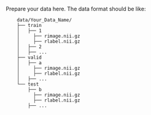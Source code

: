 Prepare your data here. The data format should be like:
```
    data/Your_Data_Name/
    ├── train
    │   ├── 1
    │     ├── rimage.nii.gz
    │     ├── rlabel.nii.gz            
    │   ├── 2
    │   ├── ...
    ├── valid
    │   ├── a
    │     ├── rimage.nii.gz
    │     ├── rlabel.nii.gz
    │   ├── ...
    └── test
        ├── b
          ├── rimage.nii.gz
          ├── rlabel.nii.gz
        ├── ...
```
